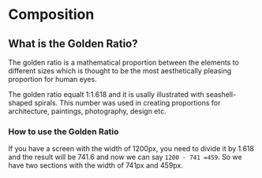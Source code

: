 # Composition

## What is the Golden Ratio?

The golden ratio is a mathematical proportion between the elements to different sizes which is thought to be the most aesthetically pleasing proportion for human eyes.

The golden ratio equalt 1:1.618 and it is usally illustrated with seashell-shaped spirals. This number was used in creating proportions for architecture, paintings, photography, design etc.

### How to use the Golden Ratio

If you have a screen with the width of 1200px, you need to divide it by 1.618 and the result will be 741.6 and now we can say `1200 - 741 =459`. So we have two sections with the width of 741px and 459px.
